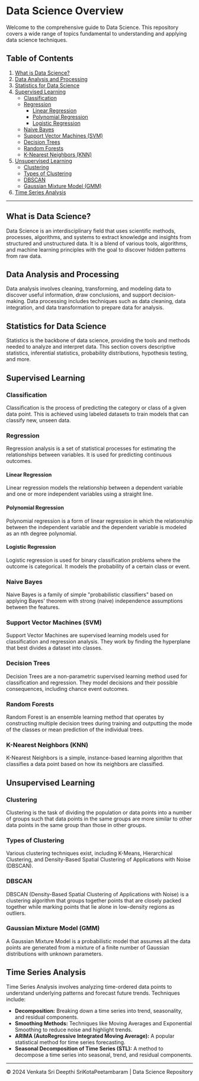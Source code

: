 # Data Science Overview

Welcome to the comprehensive guide to Data Science. This repository covers a wide range of topics fundamental to understanding and applying data science techniques.

## Table of Contents

1. [What is Data Science?](#what-is-data-science)
2. [Data Analysis and Processing](#data-analysis-and-processing)
3. [Statistics for Data Science](#statistics-for-data-science)
4. [Supervised Learning](#supervised-learning)
   - [Classification](#classification)
   - [Regression](#regression)
     - [Linear Regression](#linear-regression)
     - [Polynomial Regression](#polynomial-regression)
     - [Logistic Regression](#logistic-regression)
   - [Naive Bayes](#naive-bayes)
   - [Support Vector Machines (SVM)](#support-vector-machines-svm)
   - [Decision Trees](#decision-trees)
   - [Random Forests](#random-forests)
   - [K-Nearest Neighbors (KNN)](#k-nearest-neighbors-knn)
5. [Unsupervised Learning](#unsupervised-learning)
   - [Clustering](#clustering)
   - [Types of Clustering](#types-of-clustering)
   - [DBSCAN](#dbscan)
   - [Gaussian Mixture Model (GMM)](#gaussian-mixture-model-gmm)
6. [Time Series Analysis](#time-series-analysis)

---

## What is Data Science?

Data Science is an interdisciplinary field that uses scientific methods, processes, algorithms, and systems to extract knowledge and insights from structured and unstructured data. It is a blend of various tools, algorithms, and machine learning principles with the goal to discover hidden patterns from raw data.

## Data Analysis and Processing

Data analysis involves cleaning, transforming, and modeling data to discover useful information, draw conclusions, and support decision-making. Data processing includes techniques such as data cleaning, data integration, and data transformation to prepare data for analysis.

## Statistics for Data Science

Statistics is the backbone of data science, providing the tools and methods needed to analyze and interpret data. This section covers descriptive statistics, inferential statistics, probability distributions, hypothesis testing, and more.

## Supervised Learning

### Classification

Classification is the process of predicting the category or class of a given data point. This is achieved using labeled datasets to train models that can classify new, unseen data.

### Regression

Regression analysis is a set of statistical processes for estimating the relationships between variables. It is used for predicting continuous outcomes.

#### Linear Regression
Linear regression models the relationship between a dependent variable and one or more independent variables using a straight line.

#### Polynomial Regression
Polynomial regression is a form of linear regression in which the relationship between the independent variable and the dependent variable is modeled as an nth degree polynomial.

#### Logistic Regression
Logistic regression is used for binary classification problems where the outcome is categorical. It models the probability of a certain class or event.

### Naive Bayes

Naive Bayes is a family of simple "probabilistic classifiers" based on applying Bayes' theorem with strong (naive) independence assumptions between the features.

### Support Vector Machines (SVM)

Support Vector Machines are supervised learning models used for classification and regression analysis. They work by finding the hyperplane that best divides a dataset into classes.

### Decision Trees

Decision Trees are a non-parametric supervised learning method used for classification and regression. They model decisions and their possible consequences, including chance event outcomes.

### Random Forests

Random Forest is an ensemble learning method that operates by constructing multiple decision trees during training and outputting the mode of the classes or mean prediction of the individual trees.

### K-Nearest Neighbors (KNN)

K-Nearest Neighbors is a simple, instance-based learning algorithm that classifies a data point based on how its neighbors are classified.

## Unsupervised Learning

### Clustering

Clustering is the task of dividing the population or data points into a number of groups such that data points in the same groups are more similar to other data points in the same group than those in other groups.

### Types of Clustering

Various clustering techniques exist, including K-Means, Hierarchical Clustering, and Density-Based Spatial Clustering of Applications with Noise (DBSCAN).

### DBSCAN

DBSCAN (Density-Based Spatial Clustering of Applications with Noise) is a clustering algorithm that groups together points that are closely packed together while marking points that lie alone in low-density regions as outliers.

### Gaussian Mixture Model (GMM)

A Gaussian Mixture Model is a probabilistic model that assumes all the data points are generated from a mixture of a finite number of Gaussian distributions with unknown parameters.

## Time Series Analysis

Time Series Analysis involves analyzing time-ordered data points to understand underlying patterns and forecast future trends. Techniques include:

- **Decomposition:** Breaking down a time series into trend, seasonality, and residual components.
- **Smoothing Methods:** Techniques like Moving Averages and Exponential Smoothing to reduce noise and highlight trends.
- **ARIMA (AutoRegressive Integrated Moving Average):** A popular statistical method for time series forecasting.
- **Seasonal Decomposition of Time Series (STL):** A method to decompose a time series into seasonal, trend, and residual components.

---

<p align="center">&copy; 2024 Venkata Sri Deepthi SriKotaPeetambaram | Data Science Repository</p>

